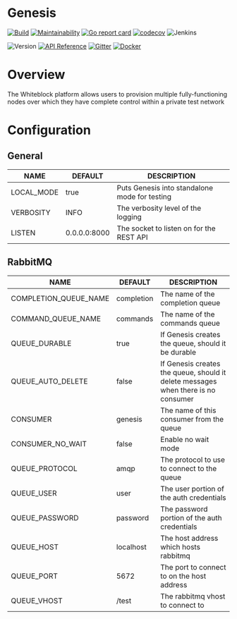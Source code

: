 Genesis
======
[![Build](https://travis-ci.org/whiteblock/genesis.svg?branch=dev)](https://www.travis-ci.org/Whiteblock/genesis/)
[![Maintainability](https://api.codeclimate.com/v1/badges/a30e833d3367ef530eaf/maintainability)](https://codeclimate.com/github/Whiteblock/genesis/maintainability)
[![Go report card](https://goreportcard.com/badge/github.com/whiteblock/genesis)](https://goreportcard.com/report/github.com/whiteblock/genesis)
[![codecov](https://codecov.io/gh/Whiteblock/genesis/branch/dev/graph/badge.svg)](https://codecov.io/gh/Whiteblock/genesis)
![Jenkins](https://jenkins-dev.whiteblock.io/buildStatus/icon?job=genesis)

![Version](https://img.shields.io/github/tag/whiteblock/genesis.svg)
[![API Reference](
https://camo.githubusercontent.com/915b7be44ada53c290eb157634330494ebe3e30a/68747470733a2f2f676f646f632e6f72672f6769746875622e636f6d2f676f6c616e672f6764646f3f7374617475732e737667
)](https://godoc.org/github.com/whiteblock/genesis)
[![Gitter](https://badges.gitter.im/whiteblock-io/community.svg)](https://gitter.im/whiteblock-io/community?utm_source=badge&utm_medium=badge&utm_campaign=pr-badge)
[![Docker](https://img.shields.io/badge/Docker%20Image-gcr.io%2Fwhiteblock%2Fgenesis%3Adev-brightgreen)](https://gcr.io/whiteblock/genesis:dev)

# Overview
The Whiteblock platform allows users to provision multiple fully-functioning nodes over which they have complete control within a private test network 


# Configuration
## General

| NAME                          | DEFAULT                                | DESCRIPTION                    |
| ------------------------------------- | ---------------------------- | ----------
| LOCAL_MODE | true | Puts Genesis into standalone mode for testing |
| VERBOSITY | INFO | The verbosity level of the logging |
| LISTEN | 0.0.0.0:8000 | The socket to listen on for the REST API

## RabbitMQ
| NAME                   | DEFAULT                    | DESCRIPTION         |
| ------------------------------------- | ---------------------------- | ----------
| COMPLETION_QUEUE_NAME | completion | The name of the completion queue |
| COMMAND_QUEUE_NAME | commands | The name of the commands queue |
| QUEUE_DURABLE | true | If Genesis creates the queue, should it be durable |
| QUEUE_AUTO_DELETE | false | If Genesis creates the queue, should it delete messages when there is no consumer |
| CONSUMER | genesis | The name of this consumer from the queue |
| CONSUMER_NO_WAIT | false | Enable no wait mode |
| QUEUE_PROTOCOL | amqp | The protocol to use to connect to the queue |
| QUEUE_USER | user | The user portion of the auth credentials |
| QUEUE_PASSWORD | password | The password portion of the auth credentials |
| QUEUE_HOST | localhost | The host address which hosts rabbitmq |
| QUEUE_PORT | 5672 | The port to connect to on the host address |
| QUEUE_VHOST | /test | The rabbitmq vhost to connect to |